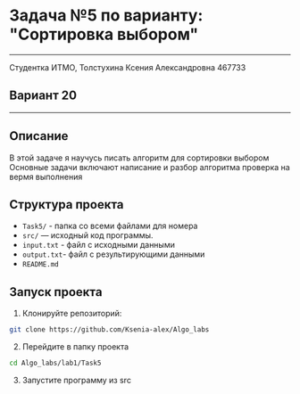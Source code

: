 # Задача №5 по варианту: "Сортировка выбором"
___
Студентка ИТМО, Толстухина Ксения Александровна 467733
## Вариант 20 
___
## Описание
В этой задаче я научусь писать алгоритм для сортировки выбором
Основные задачи включают написание и разбор алгоритма 
проверка на вермя выполнения

## Структура проекта
- `Task5/` - папка со всеми файлами для номера
- `src/` — исходный код программы.
- `input.txt` - файл с исходными данными
- `output.txt`- файл с результирующими данными
- `README.md`


## Запуск проекта
1. Клонируйте репозиторий:
```bash
git clone https://github.com/Ksenia-alex/Algo_labs
```

2. Перейдите в папку проекта
```bash
cd Algo_labs/lab1/Task5
```

3. Запустите программу из src
